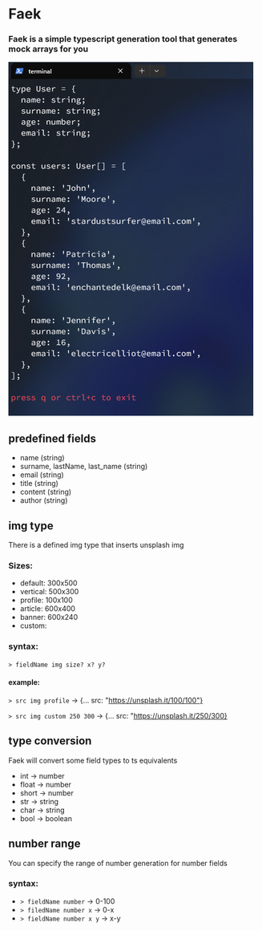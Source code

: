 # Faek

### Faek is a simple typescript generation tool that generates mock arrays for you

![demo](./demo.png)

## predefined fields

- name (string)
- surname, lastName, last_name (string)
- email (string)
- title (string)
- content (string)
- author (string)

## img type

There is a defined img type that inserts unsplash img

### Sizes:

- default: 300x500
- vertical: 500x300
- profile: 100x100
- article: 600x400
- banner: 600x240
- custom:

### syntax:

`> fieldName img size? x? y?`

#### example:

`> src img profile` -> {... src: "https://unsplash.it/100/100"}

`> src img custom 250 300` -> {... src: "https://unsplash.it/250/300}

## type conversion

Faek will convert some field types to ts equivalents

- int -> number
- float -> number
- short -> number
- str -> string
- char -> string
- bool -> boolean

## number range

You can specify the range of number generation for number fields

### syntax:

- `> fieldName number` -> 0-100
- `> filedName number x` -> 0-x
- `> fieldName number x y` -> x-y
